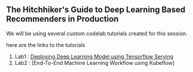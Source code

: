 ## The Hitchhiker's Guide to Deep Learning Based Recommenders in Production

We will be using several custom codelab tutorials created for this session. 

here are the links to the tutorials 

1. Lab1 : [Deploying Deep Learning Model using Tensorflow Serving](https://meabhishekkumar.github.io/deep-learning-production/codelabs/01-basic-tensorflow-serving-tutorial/index.html)
2. Lab2 : [End-To-End Machine Learning Workflow using Kubeflow] 
